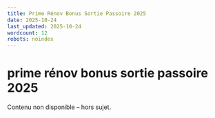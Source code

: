 ```yaml
---
title: Prime Rénov Bonus Sortie Passoire 2025
date: 2025-10-24
last_updated: 2025-10-24
wordcount: 12
robots: noindex
---
```


# prime rénov bonus sortie passoire 2025

Contenu non disponible – hors sujet.